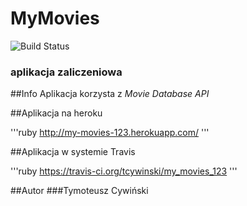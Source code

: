 # MyMovies 
<img src="https://travis-ci.org/tcywinski/my_movies_123.svg?branch=master" alt="Build Status" />

### aplikacja zaliczeniowa

##Info
Aplikacja korzysta z *Movie Database API*

##Aplikacja na heroku

'''ruby
http://my-movies-123.herokuapp.com/
'''


##Aplikacja w systemie Travis

'''ruby
https://travis-ci.org/tcywinski/my_movies_123
'''



##Autor
###Tymoteusz Cywiński

